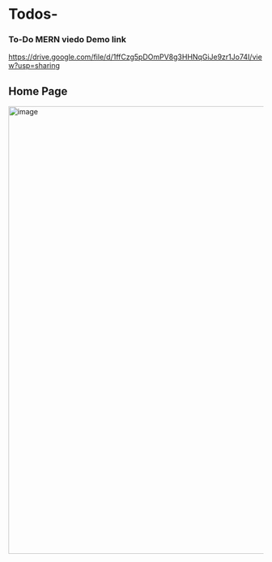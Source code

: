 # Todos-
### To-Do MERN viedo Demo link
https://drive.google.com/file/d/1ffCzg5pDOmPV8g3HHNqGiJe9zr1Jo74I/view?usp=sharing

## Home Page
<img width="883" alt="image" src="https://user-images.githubusercontent.com/96105012/168329121-189d72c6-b4c3-472e-a803-1dc0fb8876dd.png">
